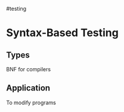#testing 

# Syntax-Based Testing

## Types

BNF for compilers

## Application

To modify programs

## 
